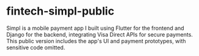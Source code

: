 # fintech-simpl-public
Simpl is a mobile payment app I built using Flutter for the frontend and Django for the backend, integrating Visa Direct APIs for secure payments. This public version includes the app's UI and payment prototypes, with sensitive code omitted.

